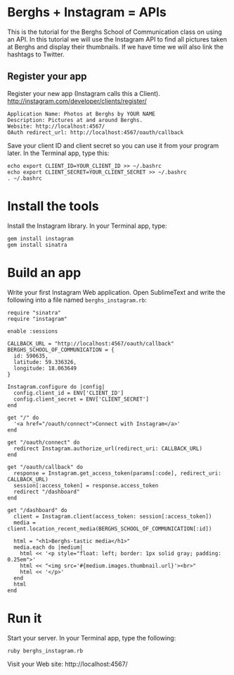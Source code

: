 # Berghs + Instagram = APIs

This is the tutorial for the Berghs School of Communication class on
using an API. In this tutorial we will use the Instagram API to find all
pictures taken at Berghs and display their thumbnails. If we have time
we will also link the hashtags to Twitter.

## Register your app

Register your new app (Instagram calls this a Client).
http://instagram.com/developer/clients/register/

    Application Name: Photos at Berghs by YOUR NAME
    Description: Pictures at and around Berghs.
    Website: http://localhost:4567/
    OAuth redirect_url: http://localhost:4567/oauth/callback

Save your client ID and client secret so you can use it from your
program later. In the Terminal app, type this:

    echo export CLIENT_ID=YOUR_CLIENT_ID >> ~/.bashrc
    echo export CLIENT_SECRET=YOUR_CLIENT_SECRET >> ~/.bashrc
    . ~/.bashrc

# Install the tools

Install the Instagram library. In your Terminal app, type:

    gem install instagram
    gem install sinatra

# Build an app

Write your first Instagram Web application. Open SublimeText and write
the following into a file named `berghs_instagram.rb`:

    require "sinatra"
    require "instagram"
    
    enable :sessions
    
    CALLBACK_URL = "http://localhost:4567/oauth/callback"
    BERGHS_SCHOOL_OF_COMMUNICATION = {
      id: 590635,
      latitude: 59.336326,
      longitude: 18.063649
    }
    
    Instagram.configure do |config|
      config.client_id = ENV['CLIENT_ID']
      config.client_secret = ENV['CLIENT_SECRET']
    end
    
    get "/" do
      '<a href="/oauth/connect">Connect with Instagram</a>'
    end
    
    get "/oauth/connect" do
      redirect Instagram.authorize_url(redirect_uri: CALLBACK_URL)
    end
    
    get "/oauth/callback" do
      response = Instagram.get_access_token(params[:code], redirect_uri: CALLBACK_URL)
      session[:access_token] = response.access_token
      redirect "/dashboard"
    end
    
    get "/dashboard" do
      client = Instagram.client(access_token: session[:access_token])
      media = client.location_recent_media(BERGHS_SCHOOL_OF_COMMUNICATION[:id])
    
      html = "<h1>Berghs-tastic media</h1>"
      media.each do |medium|
        html << '<p style="float: left; border: 1px solid gray; padding: 0.25em">'
        html << "<img src='#{medium.images.thumbnail.url}'><br>"
        html << '</p>'
      end
      html
    end

# Run it

Start your server. In your Terminal app, type the following:

    ruby berghs_instagram.rb

Visit your Web site: http://localhost:4567/
